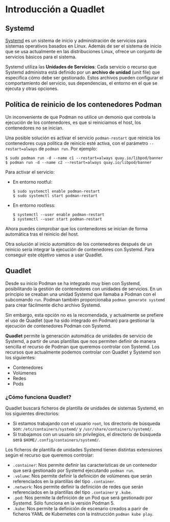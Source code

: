 # Introducción a Quadlet

## Systemd

[Systemd](https://systemd.io/) es un sistema de inicio y administración de servicios para sistemas operativos basados en Linux. Además de ser el sistema de inicio que se usa actualmente en las distribuciones Linux, ofrece un conjunto de servicios básicos para el sistema.

Systemd utiliza las **Unidades de Servicios**: Cada servicio o recurso que Systemd administra está definido por un **archivo de unidad** (unit file) que especifica cómo debe ser gestionado. Estos archivos pueden configurar el comportamiento del servicio, sus dependencias, el entorno en el que se ejecuta y otras opciones.

## Política de reinicio de los contenedores Podman

Un inconveniente de que Podman no utilice un demonio que controla la ejecución de los contenedores, es que si reiniciamos el host, los contenedores no se inician.

Una posible solución es activar el servicio `podman-restart` que reinicia los contenedores cuya política de reinicio esté activa, con el parámetro `--restart=always` de `podman run`. Por ejemplo:

```
$ sudo podman run -d --name c1 --restart=always quay.io/libpod/banner
$ podman run -d --name c2 --restart=always quay.io/libpod/banner
```

Para activar el servicio:

* En entorno rootful:
  ```
  $ sudo systemctl enable podman-restart
  $ sudo systemctl start podman-restart
  ```
* En entorno rootless:
  ```
  $ systemctl --user enable podman-restart
  $ systemctl --user start podman-restart
  ```
Ahora puedes comprobar que los contenedores se inician de forma automática tras el reinicio del host.

Otra solución al inicio automático de los contenedores después de un reinicio sería integrar la ejecución de contenedores con Systemd. Para conseguir este objetivo vamos a usar Quadlet.

## Quadlet

Desde su inicio Podman se ha integrado muy bien con Systemd, posibilitando la gestión de contenedores con unidades de servicios. En un principio se creaban una unidad Systemd que llamaba a Podman con el subcomando `run`. Podman también proporcionaba `podman generate systemd` para crear fácilmente dicho archivo Systemd.

Sin embargo, esta opción no es la recomendada, y actualmente se prefiere el uso de Quadlet (que ha sido integrado en Podman) para gestionar la ejecución de contenedores Podman con Systemd.

**Quadlet** permite la generación automática de unidades de servicio de Systemd, a partir de unas plantillas que nos permiten definir de manera sencilla el recurso de Podman que queremos controlar con Systemd. Los recursos que actualmente podemos controlar con Quadlet y Systemd son los siguientes:

* Contenedores
* Volúmenes
* Redes
* Pods 

### ¿Cómo funciona Quadlet?

Quadlet buscará ficheros de plantilla de unidades de sistemas Systemd, en los siguientes directorios:

* Si estamos trabajando con el usuario `root`, los directorio de búsqueda son: `/etc/containers/systemd/` y `/usr/share/containers/systemd/`.
* Si trabajamos con un usuario sin privilegios, el directorio de búsqueda será `$HOME/.config/containers/systemd/`.

Los ficheros de plantilla de unidades Systemd tienen distintas extensiones según el recurso que queremos controlar:

* `.container`: Nos permite definir las características de un contenedor que será gestionado por Systemd ejecutando `podman run`.
* `.volume`: Nos permite definir la definición de volúmenes que serán referenciados en la plantillas del tipo `.container`.
* `.network`: Nos permite definir la definición de redes que serán referenciados en la plantillas del tipo `.container` y `.kube`.
* `.pod`: Nos permite la definición de un Pod que será gestionado por Systemd. Sólo funciona en la versión Podman 5.
* `.kube`: Nos permite la definición de escenario creados a parir de ficheros YAML de Kubernetes con la instrucción `podman kube play`.
